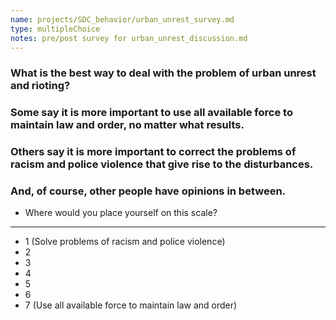 ```yaml
---
name: projects/SDC_behavior/urban_unrest_survey.md
type: multipleChoice
notes: pre/post survey for urban_unrest_discussion.md
---
```


### What is the best way to deal with the problem of urban unrest and rioting?

### Some say it is more important to use all available force to maintain law and order, no matter what results.

### Others say it is more important to correct the problems of racism and police violence that give rise to the disturbances.

### And, of course, other people have opinions in between.

- Where would you place yourself on this scale?

---

- 1 (Solve problems of racism and police violence)
- 2
- 3
- 4
- 5
- 6
- 7 (Use all available force to maintain law and order)
